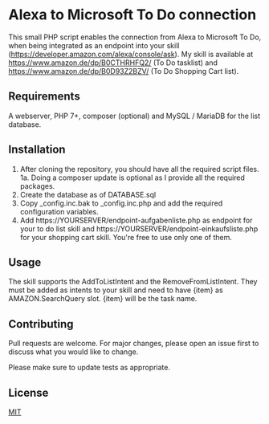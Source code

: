 # Alexa to Microsoft To Do connection

This small PHP script enables the connection from Alexa to Microsoft To Do, when being integrated as an endpoint into your skill (https://developer.amazon.com/alexa/console/ask). My skill is available at https://www.amazon.de/dp/B0CTHRHFQ2/ (To Do tasklist) and https://www.amazon.de/dp/B0D93Z2BZV/ (To Do Shopping Cart list).

## Requirements

A webserver, PHP 7+, composer (optional) and MySQL / MariaDB for the list database.

## Installation

1. After cloning the repository, you should have all the required script files. 
1a. Doing a composer update is optional as I provide all the required packages. 
2. Create the database as of DATABASE.sql
3. Copy _config.inc.bak to _config.inc.php and add the required configuration variables.
4. Add https://YOURSERVER/endpoint-aufgabenliste.php as endpoint for your to do list skill and https://YOURSERVER/endpoint-einkaufsliste.php for your shopping cart skill. You're free to use only one of them.

## Usage

The skill supports the AddToListIntent and the RemoveFromListIntent. They must be added as intents to your skill and need to have {item} as AMAZON.SearchQuery slot. {item} will be the task name.

## Contributing

Pull requests are welcome. For major changes, please open an issue first
to discuss what you would like to change.

Please make sure to update tests as appropriate.

## License

[MIT](https://choosealicense.com/licenses/mit/)